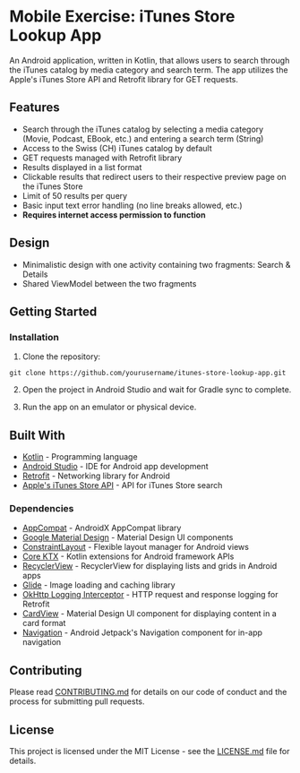 # Mobile Exercise: iTunes Store Lookup App

An Android application, written in Kotlin, that allows users to search through the iTunes catalog by media category and search term. The app utilizes the Apple's iTunes Store API and Retrofit library for GET requests.

## Features

* Search through the iTunes catalog by selecting a media category (Movie, Podcast, EBook, etc.) and entering a search term (String)
* Access to the Swiss (CH) iTunes catalog by default
* GET requests managed with Retrofit library
* Results displayed in a list format
* Clickable results that redirect users to their respective preview page on the iTunes Store
* Limit of 50 results per query
* Basic input text error handling (no line breaks allowed, etc.)
* **Requires internet access permission to function**

## Design

* Minimalistic design with one activity containing two fragments: Search & Details
* Shared ViewModel between the two fragments

## Getting Started

### Installation

1. Clone the repository:

```
git clone https://github.com/yourusername/itunes-store-lookup-app.git
```

2. Open the project in Android Studio and wait for Gradle sync to complete.

3. Run the app on an emulator or physical device.

## Built With

* [Kotlin](https://kotlinlang.org/) - Programming language
* [Android Studio](https://developer.android.com/studio/) - IDE for Android app development
* [Retrofit](https://square.github.io/retrofit/) - Networking library for Android
* [Apple's iTunes Store API](https://affiliate.itunes.apple.com/resources/documentation/itunes-store-web-service-search-api/) - API for iTunes Store search

### Dependencies

* [AppCompat](https://developer.android.com/jetpack/androidx/releases/appcompat) - AndroidX AppCompat library
* [Google Material Design](https://material.io/design/) - Material Design UI components
* [ConstraintLayout](https://developer.android.com/training/constraint-layout/) - Flexible layout manager for Android views
* [Core KTX](https://developer.android.com/kotlin/ktx/) - Kotlin extensions for Android framework APIs
* [RecyclerView](https://developer.android.com/jetpack/androidx/releases/recyclerview) - RecyclerView for displaying lists and grids in Android apps
* [Glide](https://github.com/bumptech/glide) - Image loading and caching library
* [OkHttp Logging Interceptor](https://github.com/square/okhttp/tree/master/okhttp-logging-interceptor) - HTTP request and response logging for Retrofit
* [CardView](https://developer.android.com/guide/topics/ui/layout/cardview) - Material Design UI component for displaying content in a card format
* [Navigation](https://developer.android.com/guide/navigation/) - Android Jetpack's Navigation component for in-app navigation

## Contributing

Please read [CONTRIBUTING.md](https://github.com/yourusername/itunes-store-lookup-app/blob/main/CONTRIBUTING.md) for details on our code of conduct and the process for submitting pull requests.

## License

This project is licensed under the MIT License - see the [LICENSE.md](https://github.com/yourusername/itunes-store-lookup-app/blob/main/LICENSE.md) file for details.
